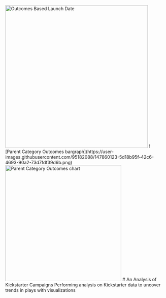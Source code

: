 <img width="449" alt="Outcomes Based Launch Date" src="https://user-images.githubusercontent.com/95182088/147860122-5257b0f7-4a8a-4352-ba88-8bfd63e99869.png">
![Parent Category Outcomes bargraph](https://user-images.githubusercontent.com/95182088/147860123-5d18b95f-42c6-4693-90a2-73d7fdf39d6b.png)
<img width="365" alt="Parent Category Outcomes chart" src="https://user-images.githubusercontent.com/95182088/147860124-497a4981-f870-4754-b279-0a66e8cf8cea.png">
# An Analysis of Kickstarter Campaigns
Performing analysis on Kickstarter data to uncover trends in plays with visualizations

